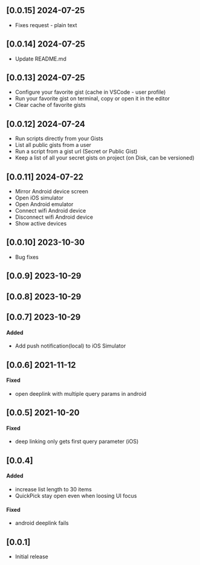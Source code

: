 ## [0.0.15] 2024-07-25
- Fixes request - plain text

## [0.0.14] 2024-07-25
- Update README.md

## [0.0.13] 2024-07-25
- Configure your favorite gist (cache in VSCode - user profile)
- Run your favorite gist on terminal, copy or open it in the editor
- Clear cache of favorite gists

## [0.0.12] 2024-07-24
- Run scripts directly from your Gists
- List all public gists from a user
- Run a script from a gist url (Secret or Public Gist)
- Keep a list of all your secret gists on project (on Disk, can be versioned)

## [0.0.11] 2024-07-22
- Mirror Android device screen
- Open iOS simulator
- Open Android emulator
- Connect wifi Android device
- Disconnect wifi Android device
- Show active devices

## [0.0.10] 2023-10-30
- Bug fixes

## [0.0.9] 2023-10-29
## [0.0.8] 2023-10-29
## [0.0.7] 2023-10-29
#### Added
- Add push notification(local) to iOS Simulator

## [0.0.6] 2021-11-12
#### Fixed
- open deeplink with multiple query params in android

## [0.0.5] 2021-10-20
#### Fixed
- deep linking only gets first query parameter (iOS)

## [0.0.4]
#### Added
- increase list length to 30 items
- QuickPick stay open even when loosing UI focus
#### Fixed
- android deeplink fails

## [0.0.1]
- Initial release